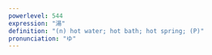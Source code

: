 ```yaml
---
powerlevel: 544
expression: "湯"
definition: "(n) hot water; hot bath; hot spring; (P)"
pronunciation: "ゆ"
---
```

